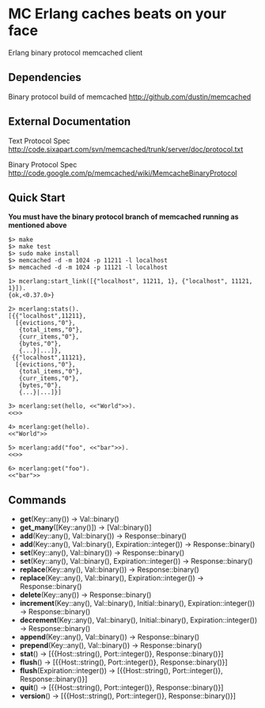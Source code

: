 # MC Erlang caches beats on your face

Erlang binary protocol memcached client

## Dependencies

Binary protocol build of memcached <http://github.com/dustin/memcached>

## External Documentation

Text Protocol Spec <http://code.sixapart.com/svn/memcached/trunk/server/doc/protocol.txt>

Binary Protocol Spec <http://code.google.com/p/memcached/wiki/MemcacheBinaryProtocol>

## Quick Start

**You must have the binary protocol branch of memcached running as mentioned above**

	$> make
	$> make test
	$> sudo make install
	$> memcached -d -m 1024 -p 11211 -l localhost
	$> memcached -d -m 1024 -p 11121 -l localhost

	1> mcerlang:start_link([{"localhost", 11211, 1}, {"localhost", 11121, 1}]).
	{ok,<0.37.0>}

	2> mcerlang:stats().
	[{{"localhost",11211},
	  [{evictions,"0"},
	   {total_items,"0"},
	   {curr_items,"0"},
	   {bytes,"0"},
	   {...}|...]},
	 {{"localhost",11121},
	  [{evictions,"0"},
	   {total_items,"0"},
	   {curr_items,"0"},
	   {bytes,"0"},
	   {...}|...]}]

	3> mcerlang:set(hello, <<"World">>).
	<<>>

	4> mcerlang:get(hello).
	<<"World">>

	5> mcerlang:add("foo", <<"bar">>).
	<<>>

	6> mcerlang:get("foo").
	<<"bar">>

## Commands

* **get**(Key::any()) -> Val::binary()
* **get_many**([Key::any()]) -> [Val::binary()]
* **add**(Key::any(), Val::binary()) -> Response::binary()
* **add**(Key::any(), Val::binary(), Expiration::integer()) -> Response::binary()
* **set**(Key::any(), Val::binary()) -> Response::binary()
* **set**(Key::any(), Val::binary(), Expiration::integer()) -> Response::binary()
* **replace**(Key::any(), Val::binary()) -> Response::binary()
* **replace**(Key::any(), Val::binary(), Expiration::integer()) -> Response::binary()
* **delete**(Key::any()) -> Response::binary()
* **increment**(Key::any(), Val::binary(), Initial::binary(), Expiration::integer()) -> Response::binary()
* **decrement**(Key::any(), Val::binary(), Initial::binary(), Expiration::integer()) -> Response::binary()
* **append**(Key::any(), Val::binary()) -> Response::binary()
* **prepend**(Key::any(), Val::binary()) -> Response::binary()
* **stat**() -> [{{Host::string(), Port::integer()}, Response::binary()}]
* **flush**() -> [{{Host::string(), Port::integer()}, Response::binary()}]
* **flush**(Expiration::integer()) -> [{{Host::string(), Port::integer()}, Response::binary()}]
* **quit**() -> [{{Host::string(), Port::integer()}, Response::binary()}]
* **version**() -> [{{Host::string(), Port::integer()}, Response::binary()}]